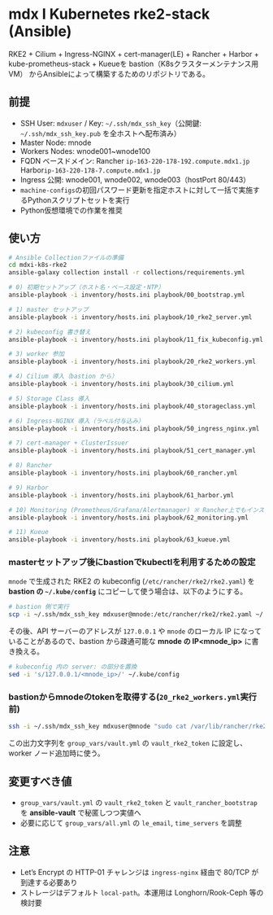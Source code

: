 # mdx I Kubernetes rke2-stack (Ansible)

RKE2 + Cilium + Ingress-NGINX + cert-manager(LE) + Rancher + Harbor + kube-prometheus-stack + Kueueを
bastion（K8sクラスターメンテナンス用VM） からAnsibleによって構築するためのリポジトリである。

## 前提
- SSH User: `mdxuser` / Key: `~/.ssh/mdx_ssh_key`（公開鍵: `~/.ssh/mdx_ssh_key.pub` を全ホストへ配布済み）
- Master Node: mnode 
- Workers Nodes: wnode001~wnode100
- FQDN ベースドメイン: Rancher `ip-163-220-178-192.compute.mdx1.jp` Harbor`ip-163-220-178-7.compute.mdx1.jp`
- Ingress 公開: wnode001, wnode002, wnode003（hostPort 80/443）
- `machine-configs`の初回パスワード更新を指定ホストに対して一括で実施するPythonスクリプトセットを実行
- Python仮想環境での作業を推奨

## 使い方
```bash
# Ansible Collectionファイルの準備
cd mdxi-k8s-rke2
ansible-galaxy collection install -r collections/requirements.yml

# 0) 初期セットアップ（ホスト名・ベース設定・NTP）
ansible-playbook -i inventory/hosts.ini playbook/00_bootstrap.yml

# 1) master セットアップ
ansible-playbook -i inventory/hosts.ini playbook/10_rke2_server.yml

# 2) kubeconfig 書き替え
ansible-playbook -i inventory/hosts.ini playbook/11_fix_kubeconfig.yml

# 3) worker 参加
ansible-playbook -i inventory/hosts.ini playbook/20_rke2_workers.yml

# 4) Cilium 導入（bastion から）
ansible-playbook -i inventory/hosts.ini playbook/30_cilium.yml

# 5) Storage Class 導入
ansible-playbook -i inventory/hosts.ini playbook/40_storageclass.yml

# 6) Ingress-NGINX 導入（ラベル付与込み）
ansible-playbook -i inventory/hosts.ini playbook/50_ingress_nginx.yml

# 7) cert-manager + ClusterIssuer
ansible-playbook -i inventory/hosts.ini playbook/51_cert_manager.yml

# 8) Rancher
ansible-playbook -i inventory/hosts.ini playbook/60_rancher.yml

# 9) Harbor
ansible-playbook -i inventory/hosts.ini playbook/61_harbor.yml

# 10) Monitoring (Prometheus/Grafana/Alertmanager) ※ Rancher上でもインストール可
ansible-playbook -i inventory/hosts.ini playbook/62_monitoring.yml

# 11) Kueue
ansible-playbook -i inventory/hosts.ini playbook/63_kueue.yml
```

### masterセットアップ後にbastionでkubectlを利用するための設定

`mnode` で生成された RKE2 の kubeconfig (`/etc/rancher/rke2/rke2.yaml`) を **bastion の `~/.kube/config`** にコピーして使う場合は、以下のようにする。

```bash
# bastion 側で実行
scp -i ~/.ssh/mdx_ssh_key mdxuser@mnode:/etc/rancher/rke2/rke2.yaml ~/.kube/config
```

その後、API サーバーのアドレスが `127.0.0.1` や `mnode` のローカル IP になっていることがあるので、bastion から疎通可能な **mnode の IP<mnode_ip>** に書き換える。

```bash
# kubeconfig 内の server: の部分を置換
sed -i 's/127.0.0.1/<mnode_ip>/' ~/.kube/config
```

### bastionからmnodeのtokenを取得する(`20_rke2_workers.yml`実行前)

```bash
ssh -i ~/.ssh/mdx_ssh_key mdxuser@mnode "sudo cat /var/lib/rancher/rke2/server/token"
```

この出力文字列を `group_vars/vault.yml` の `vault_rke2_token` に設定し、worker ノード追加時に使う。

## 変更すべき値
- `group_vars/vault.yml` の `vault_rke2_token` と `vault_rancher_bootstrap` を **ansible-vault** で秘匿しつつ実値へ
- 必要に応じて `group_vars/all.yml` の `le_email`, `time_servers` を調整

## 注意
- Let’s Encrypt の HTTP-01 チャレンジは `ingress-nginx` 経由で 80/TCP が到達する必要あり
- ストレージはデフォルト `local-path`。本運用は Longhorn/Rook-Ceph 等の検討要
